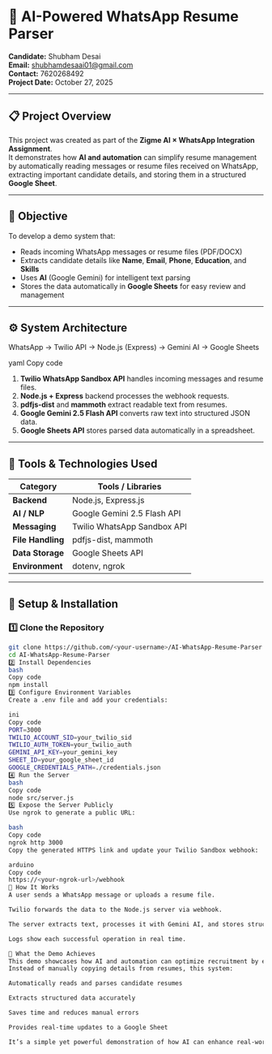 # 🤖 AI-Powered WhatsApp Resume Parser

**Candidate:** Shubham Desai  
**Email:** shubhamdesaai01@gmail.com  
**Contact:** 7620268492  
**Project Date:** October 27, 2025  

---

## 📋 Project Overview
This project was created as part of the **Zigme AI × WhatsApp Integration Assignment**.  
It demonstrates how **AI and automation** can simplify resume management by automatically reading messages or resume files received on WhatsApp, extracting important candidate details, and storing them in a structured **Google Sheet**.

---

## 🎯 Objective
To develop a demo system that:
- Reads incoming WhatsApp messages or resume files (PDF/DOCX)
- Extracts candidate details like **Name**, **Email**, **Phone**, **Education**, and **Skills**
- Uses **AI** (Google Gemini) for intelligent text parsing
- Stores the data automatically in **Google Sheets** for easy review and management

---

## ⚙️ System Architecture
WhatsApp → Twilio API → Node.js (Express) → Gemini AI → Google Sheets

yaml
Copy code

1. **Twilio WhatsApp Sandbox API** handles incoming messages and resume files.  
2. **Node.js + Express** backend processes the webhook requests.  
3. **pdfjs-dist** and **mammoth** extract readable text from resumes.  
4. **Google Gemini 2.5 Flash API** converts raw text into structured JSON data.  
5. **Google Sheets API** stores parsed data automatically in a spreadsheet.

---

## 🧰 Tools & Technologies Used
| Category | Tools / Libraries |
|-----------|------------------|
| **Backend** | Node.js, Express.js |
| **AI / NLP** | Google Gemini 2.5 Flash API |
| **Messaging** | Twilio WhatsApp Sandbox API |
| **File Handling** | pdfjs-dist, mammoth |
| **Data Storage** | Google Sheets API |
| **Environment** | dotenv, ngrok |

---

## 🚀 Setup & Installation

### 1️⃣ Clone the Repository
```bash
git clone https://github.com/<your-username>/AI-WhatsApp-Resume-Parser.git
cd AI-WhatsApp-Resume-Parser
2️⃣ Install Dependencies
bash
Copy code
npm install
3️⃣ Configure Environment Variables
Create a .env file and add your credentials:

ini
Copy code
PORT=3000
TWILIO_ACCOUNT_SID=your_twilio_sid
TWILIO_AUTH_TOKEN=your_twilio_auth
GEMINI_API_KEY=your_gemini_key
SHEET_ID=your_google_sheet_id
GOOGLE_CREDENTIALS_PATH=./credentials.json
4️⃣ Run the Server
bash
Copy code
node src/server.js
5️⃣ Expose the Server Publicly
Use ngrok to generate a public URL:

bash
Copy code
ngrok http 3000
Copy the generated HTTPS link and update your Twilio Sandbox webhook:

arduino
Copy code
https://<your-ngrok-url>/webhook
💬 How It Works
A user sends a WhatsApp message or uploads a resume file.

Twilio forwards the data to the Node.js server via webhook.

The server extracts text, processes it with Gemini AI, and stores structured details in Google Sheets.

Logs show each successful operation in real time.

🧠 What the Demo Achieves
This demo showcases how AI and automation can optimize recruitment by eliminating repetitive tasks.
Instead of manually copying details from resumes, this system:

Automatically reads and parses candidate resumes

Extracts structured data accurately

Saves time and reduces manual errors

Provides real-time updates to a Google Sheet

It’s a simple yet powerful demonstration of how AI can enhance real-world workflows through intelligent automation.